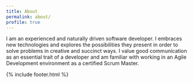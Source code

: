 ```yaml
---
title: About
permalink: about/
profile: true
---
```


I am an experienced and naturally driven software developer. I embraces new technologies and explores the possibilities they present in order to solve problems in creative and succinct ways. I value good communication as an essential trait of a developer and am familiar with working in an Agile Development environment as a certified Scrum Master.


{% include footer.html %}